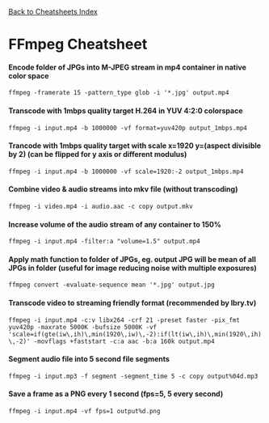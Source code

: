 [Back to Cheatsheets Index](README.md)
# FFmpeg Cheatsheet

#### Encode folder of JPGs into M-JPEG stream in mp4 container in native color space
`ffmpeg -framerate 15 -pattern_type glob -i '*.jpg' output.mp4`

#### Transcode with 1mbps quality target H.264 in YUV 4:2:0 colorspace
`ffmpeg -i input.mp4 -b 1000000 -vf format=yuv420p output_1mbps.mp4`

#### Trancode with 1mbps quality target with scale x=1920 y=(aspect divisible by 2) (can be flipped for y axis or different modulus)
`ffmpeg -i input.mp4 -b 1000000 -vf scale=1920:-2 output_1mbps.mp4`

#### Combine video & audio streams into mkv file (without transcoding)
`ffmpeg -i video.mp4 -i audio.aac -c copy output.mkv`

#### Increase volume of the audio stream of any container to 150%
`ffmpeg -i input.mp4 -filter:a "volume=1.5" output.mp4`

#### Apply math function to folder of JPGs, eg. output JPG will be mean of all JPGs in folder (useful for image reducing noise with multiple exposures)
`ffmpeg convert -evaluate-sequence mean '*.jpg' output.jpg`

#### Transcode video to streaming friendly format (recommended by lbry.tv) 
`ffmpeg -i input.mp4 -c:v libx264 -crf 21 -preset faster -pix_fmt yuv420p -maxrate 5000K -bufsize 5000K -vf 'scale=if(gte(iw\,ih)\,min(1920\,iw)\,-2):if(lt(iw\,ih)\,min(1920\,ih)\,-2)' -movflags +faststart -c:a aac -b:a 160k output.mp4`

#### Segment audio file into 5 second file segments
`ffmpeg -i input.mp3 -f segment -segment_time 5 -c copy output%04d.mp3`

#### Save a frame as a PNG every 1 second (fps=5, 5 every second)
`ffmpeg -i input.mp4 -vf fps=1 output%d.png`
